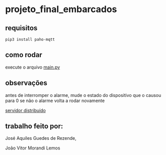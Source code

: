# projeto_final_embarcados

## requisitos
	pip3 install paho-mqtt

## como rodar

execute o arquivo [main.py](main.py)

## observações

antes de interromper o alarme, mude o estado do dispositivo que o causou para 0 se não o alarme volta a rodar novamente

[servidor distribuído](https://github.com/joaovitorml/Trabalho_Final_Embarcados_Servidor_Distribuido)

## trabalho feito por:

José Aquiles Guedes de Rezende,

João Vitor Morandi Lemos
